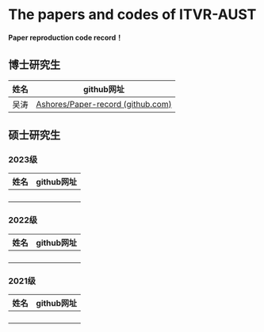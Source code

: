 # The papers and codes of ITVR-AUST

**Paper reproduction code record！**

## 博士研究生

| 姓名 |                          github网址                          |
| :--: | :----------------------------------------------------------: |
| 吴涛 | [Ashores/Paper-record (github.com)](https://github.com/Ashores/Paper-record) |



## 硕士研究生

### 2023级

| 姓名 | github网址 |
| :--: | :--------: |
|      |            |
|      |            |
|      |            |
|      |            |



### 2022级

| 姓名 | github网址 |
| :--: | :--------: |
|      |            |
|      |            |
|      |            |
|      |            |

### 2021级

| 姓名 | github网址 |
| :--: | :--------: |
|      |            |
|      |            |
|      |            |
|      |            |

